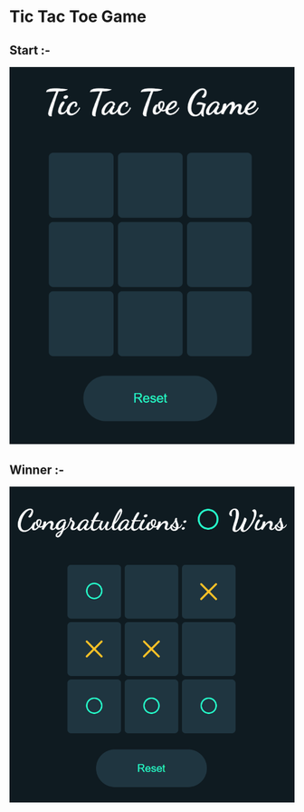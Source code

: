# Tic Tac Toe Game
## Start :- 
![Tic Tac Toe Game](src/assets/Snap1.png)

## Winner :-
![Tic Tac Toe Game](src/assets/Snap2.png)
